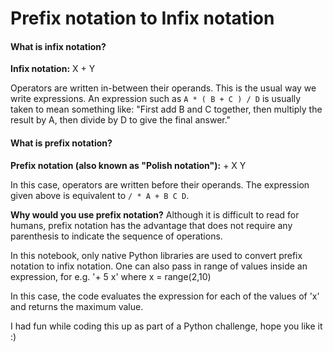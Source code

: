 # Prefix notation to Infix notation

#### What is infix notation?
**Infix notation:** X + Y

Operators are written in-between their operands. This is the usual way we write expressions. An expression such as `A * ( B + C ) / D` is usually taken to mean something like: "First add B and C together, then multiply the result by A, then divide by D to give the final answer."

#### What is prefix notation?
**Prefix notation (also known as "Polish notation"):** + X Y

In this case, operators are written before their operands. The expression given above is equivalent to `/ * A + B C D`. 

**Why would you use prefix notation?** 
Although it is difficult to read for humans, prefix notation has the advantage that does not require any parenthesis to indicate the sequence of operations. 


In this notebook, only native Python libraries are used to convert prefix notation to infix notation. One can also pass in range of values inside an expression, for e.g.
 '+ 5 x' where x = range(2,10)

 In this case, the code evaluates the expression for each of the values of 'x' and returns the maximum value.

I had fun while coding this up as part of a Python challenge, hope you like it :)